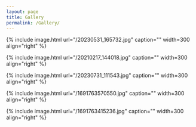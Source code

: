 ```yaml
---
layout: page
title: Gallery
permalink: /Gallery/
---
```




{% include image.html url="/20230531_165732.jpg" caption="" width=300 align="right" %}


{% include image.html url="/20210217_144018.jpg" caption="" width=300 align="right" %}


{% include image.html url="/20230731_111543.jpg" caption="" width=300 align="right" %}




{% include image.html url="/1691763570550.jpg" caption="" width=300 align="right" %}




{% include image.html url="/1691763415236.jpg" caption="" width=300 align="right" %}
